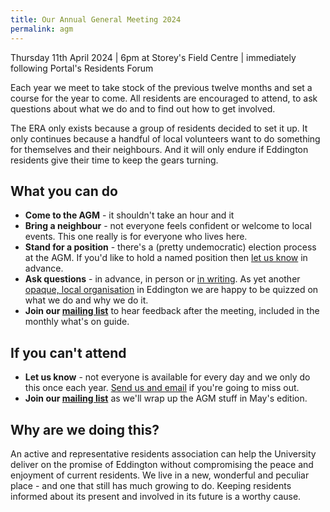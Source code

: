 ```yaml
---
title: Our Annual General Meeting 2024
permalink: agm
---
```


Thursday 11th April 2024 <span class="separator">|</span>
6pm at Storey's Field Centre <span class="separator">|</span>
immediately following Portal's Residents Forum

Each year we meet to take stock of the previous twelve months and set a course for the year to come. All residents are encouraged to attend, to ask questions about what we do and to find out how to get involved.

The ERA only exists because a group of residents decided to set it up. It only continues because a handful of local volunteers want to do something for themselves and their neighbours. And it will only endure if Eddington residents give their time to keep the gears turning.

## What you can do

- **Come to the AGM** - it shouldn't take an hour and it
- **Bring a neighbour** - not everyone feels confident or welcome to local events. This one really is for everyone who lives here.
- **Stand for a position** - there's a (pretty undemocratic) election process at the AGM. If you'd like to hold a named position then [let us know](/contact-us) in advance.
- **Ask questions** - in advance, in person or [in writing](/contact-us). As yet another [opaque, local organisation](/handbook#portal) in Eddington we are happy to be quizzed on what we do and why we do it.
- **Join our [mailing list](/newsletter)** to hear feedback after the meeting, included in the monthly what's on guide.

## If you can't attend

- **Let us know** - not everyone is available for every day and we only do this once each year. [Send us and email](/contact) if you're going to miss out.
- **Join our [mailing list](/newsletter)** as we'll wrap up the AGM stuff in May's edition.

## Why are we doing this?

An active and representative residents association can help the University deliver on the promise of Eddington without compromising the peace and enjoyment of current residents. We live in a new, wonderful and peculiar place - and one that still has much growing to do. Keeping residents informed about its present and involved in its future is a worthy cause.
